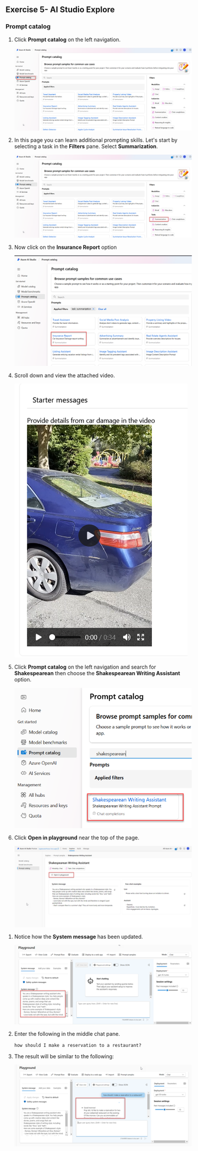 ## Exercise 5- AI Studio Explore


### Prompt catalog

1. Click **Prompt catalog** on the left navigation.

    ![propmptcatalog](images/propmptcatalog.png)

1. In this page you can learn additional prompting skills. Let's start by selecting a task in the **Filters** pane. Select **Summarization**.

    ![summary 1](images/summary1.png)
    
1. Now click on the **Insurance Report** option

    ![insurance](images/insurance.png)
    
1. Scroll down and view the attached video. 

    ![video 1](images/video1.png)
    
1. Click **Prompt catalog** on the left navigation and search for **Shakespearean** then choose the **Shakespearean Writing Assistant** option.

    ![shakespeare 1](images/shakespeare1.png)
    
1. Click **Open in playground** near the top of the page.

    ![openinplayground](images/openinplayground.png)

<!-- new ai studio doesn't prompt - I assume it defaults
1. In the dialog, select the **democopilot..** project created earlier in the lab then click **Select**. 

    ![deploytoproject](images/deploytoproject.png)
-->

1. Notice how the **System message** has been updated.

    ![system](images/system.png)
    
1. Enter the following in the middle chat pane.

    ```
    how should I make a reservation to a restaurant?   
    ```

1. The result will be similar to the following:

    ![result](images/result.png)